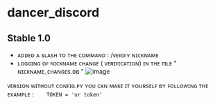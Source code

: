 # dancer_discord
## Stable 1.0
- ᴀᴅᴅᴇᴅ ᴀ sʟᴀsʜ ᴛᴏ ᴛʜᴇ ᴄᴏᴍᴍᴀɴᴅ : /ᴠᴇʀɪꜰʏ ɴɪᴄᴋɴᴀᴍᴇ
- ʟᴏɢɢɪɴɢ ᴏꜰ ɴɪᴄᴋɴᴀᴍᴇ ᴄʜᴀɴɢᴇ ( ᴠᴇʀɪꜰɪᴄᴀᴛɪᴏɴ) ɪɴ ᴛʜᴇ ꜰɪʟᴇ " ɴɪᴄᴋɴᴀᴍᴇ_ᴄʜᴀɴɢᴇs.ᴅʙ "
  ![image](https://github.com/user-attachments/assets/f7d732a4-fde8-46e6-bc4c-e3c74a9e0d5a)

ᴠᴇʀsɪᴏɴ ᴡɪᴛʜᴏᴜᴛ ᴄᴏɴꜰɪɢ.ᴘʏ ʏᴏᴜ ᴄᴀɴ ᴍᴀᴋᴇ ɪᴛ ʏᴏᴜʀsᴇʟꜰ ʙʏ ꜰᴏʟʟᴏᴡɪɴɢ ᴛʜᴇ ᴇxᴀᴍᴘʟᴇ :ㅤ
ㅤ` TOKEN = 'ur token' `


